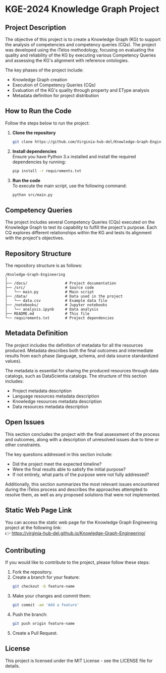 # KGE-2024 Knowledge Graph Project

## Project Description
The objective of this project is to create a Knowledge Graph (KG) to support the analysis of competencies and competency queries (CQs). The project was developed using the iTelos methodology, focusing on evaluating the quality and reliability of the KG by executing various Competency Queries and assessing the KG's alignment with reference ontologies.

The key phases of the project include:
- Knowledge Graph creation
- Execution of Competency Queries (CQs)
- Evaluation of the KG's quality through property and EType analysis
- Metadata definition for project distribution

## How to Run the Code
Follow the steps below to run the project:

1. **Clone the repository**  
   ```bash
   git clone https://github.com/Virginia-hub-del/Knowledge-Graph-Engineering
   ```

2. **Install dependencies**  
   Ensure you have Python 3.x installed and install the required dependencies by running:
   ```bash
   pip install -r requirements.txt
   ```

3. **Run the code**  
   To execute the main script, use the following command:
   ```bash
   python src/main.py
   ```

## Competency Queries
The project includes several Competency Queries (CQs) executed on the Knowledge Graph to test its capability to fulfill the project's purpose. Each CQ explores different relationships within the KG and tests its alignment with the project's objectives.

## Repository Structure
The repository structure is as follows:

```
/Knoledge-Graph-Engineering
│
├── /docs/                 # Project documentation
├── /src/                  # Source code
│   └── main.py            # Main script
├── /data/                 # Data used in the project
│   └── data.csv           # Example data file
├── /notebooks/            # Jupyter notebooks
│   └── analysis.ipynb     # Data analysis
├── README.md              # This file
└── requirements.txt       # Project dependencies
```

## Metadata Definition
The project includes the definition of metadata for all the resources produced. Metadata describes both the final outcomes and intermediate results from each phase (language, schema, and data source standardized values).

The metadata is essential for sharing the produced resources through data catalogs, such as DataScientia catalogs. The structure of this section includes:
- Project metadata description
- Language resources metadata description
- Knowledge resources metadata description
- Data resources metadata description

## Open Issues
This section concludes the project with the final assessment of the process and outcomes, along with a description of unresolved issues due to time or other constraints.

The key questions addressed in this section include:
- Did the project meet the expected timeline?
- Were the final results able to satisfy the initial purpose?
- If not entirely, what parts of the purpose were not fully addressed?

Additionally, this section summarizes the most relevant issues encountered during the iTelos process and describes the approaches attempted to resolve them, as well as any proposed solutions that were not implemented.


## Static Web Page Link  

You can access the static web page for the Knowledge Graph Engineering project at the following link:  
👉 https://virginia-hub-del.github.io/Knowledge-Graph-Engineering/


## Contributing
If you would like to contribute to the project, please follow these steps:

1. Fork the repository.
2. Create a branch for your feature:
   ```bash
   git checkout -b feature-name
   ```
3. Make your changes and commit them:
   ```bash
   git commit -am 'Add a feature'
   ```
4. Push the branch:
   ```bash
   git push origin feature-name
   ```
5. Create a Pull Request.

## License
This project is licensed under the MIT License - see the LICENSE file for details.
